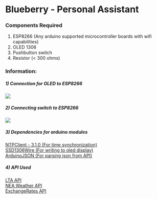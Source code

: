 # Blueberry - Personal Assistant

### Components Required <br>
1) ESP8266 (Any arduino supported microcontroller boards with wifi capabilities) <br>
2) OLED 1306 <br>
3) Pushbutton switch <br>
4) Resistor (< 300 ohms) <br>


### Information:

##### 1) Connection for OLED to ESP8266
<img src="https://github.com/santoshbalaji/blueberry/blob/master/images/oled_connection_diagram.png" />

##### 2) Connecting switch to ESP8266
<img src="https://github.com/santoshbalaji/blueberry/blob/master/images/esp8266_buttonswitch.png" />

##### 3) Dependencies for arduino modules <br>
   <a href="https://github.com/arduino-libraries/NTPClient.git">NTPClient - 3.1.0 (For time synchronization)</a><br>
   <a href="https://github.com/ThingPulse/esp8266-oled-ssd1306.git">SSD1306Wire (For writing to oled display)</a><br>
   <a href="https://arduinojson.org/">ArduinoJSON (For parsing json from API)</a><br>

##### 4) API Used <br>
<a href="https://www.mytransport.sg/content/mytransport/home/dataMall.html">LTA API </a><br>
<a href="https://data.gov.sg/developer">NEA Weather API </a> <br>
<a href="https://exchangeratesapi.io/">ExchangeRates API</a> <br>
